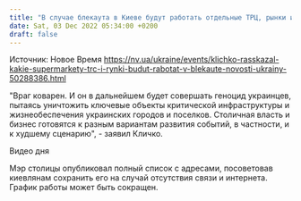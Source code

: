 ```yaml
---
title: "В случае блекаута в Киеве будут работать отдельные ТРЦ, рынки и супермаркеты — список"
date: Sat, 03 Dec 2022 05:34:00 +0200
draft: false
---
```

Источник: Новое Время https://nv.ua/ukraine/events/klichko-rasskazal-kakie-supermarkety-trc-i-rynki-budut-rabotat-v-blekaute-novosti-ukrainy-50288386.html


"Враг коварен. И он в дальнейшем будет совершать геноцид украинцев, пытаясь уничтожить ключевые объекты критической инфраструктуры и жизнеобеспечения украинских городов и поселков. Столичная власть и бизнес готовятся к разным вариантам развития событий, в частности, и к худшему сценарию", - заявил Кличко.

 Видео дня   

Мэр столицы опубликовал полный список с адресами, посоветовав киевлянам сохранить его на случай отсутствия связи и интернета. График работы может быть сокращен.
